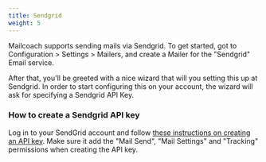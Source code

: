 ```yaml
---
title: Sendgrid
weight: 5
---
```


Mailcoach supports sending mails via Sendgrid. To get started, got to Configuration > Settings > Mailers, and create a Mailer for the "Sendgrid" Email service.

After that, you'll be greeted with a nice wizard that will you setting this up at Sendgrid. In order to start configuring this on your account, the wizard will ask for specifying a Sendgrid API Key.

### How to create a Sendgrid API key

Log in to your SendGrid account and follow [these instructions on creating an API key](https://docs.sendgrid.com/ui/account-and-settings/api-keys#creating-an-api-key). Make sure it add the "Mail Send", "Mail Settings" and "Tracking" permissions when creating the API key. 
